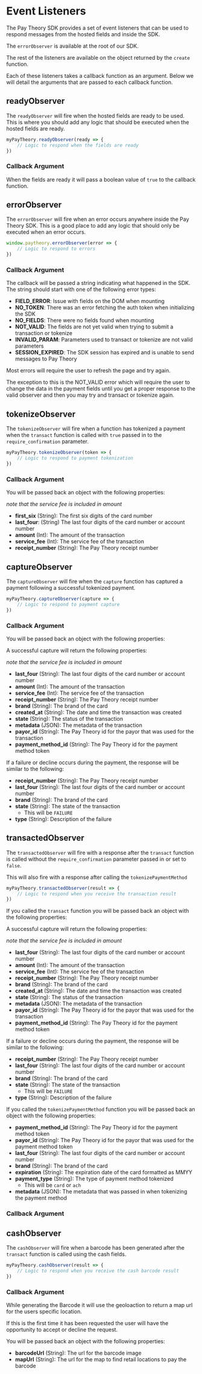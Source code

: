 # Event Listeners

The Pay Theory SDK provides a set of event listeners that can be used to respond messages from the hosted fields and inside the SDK. 

The `errorObserver` is available at the root of our SDK.

The rest of the listeners are available on the object returned by the `create` function.

Each of these listeners takes a callback function as an argument. Below we will detail the arguments that are passed to each callback function.

## readyObserver

The `readyObserver` will fire when the hosted fields are ready to be used. This is where you should add any logic that should be executed when the hosted fields are ready.

```javascript
myPayTheory.readyObserver(ready => {
    // Logic to respond when the fields are ready
})
```

### Callback Argument

When the fields are ready it will pass a boolean value of `true` to the callback function.

## errorObserver

The `errorObserver` will fire when an error occurs anywhere inside the Pay Theory SDK. This is a good place to add any logic that should only be executed when an error occurs.

```javascript
window.paytheory.errorObserver(error => {
    // Logic to respond to errors
})
```

### Callback Argument

The callback will be passed a string indicating what happened in the SDK. The string should start with one of the following error types:

- **FIELD_ERROR**: Issue with fields on the DOM when mounting
- **NO_TOKEN**: There was an error fetching the auth token when initializing the SDK
- **NO_FIELDS**: There were no fields found when mounting
- **NOT_VALID**: The fields are not yet valid when trying to submit a transaction or tokenize
- **INVALID_PARAM**: Parameters used to transact or tokenize are not valid parameters
- **SESSION_EXPIRED**: The SDK session has expired and is unable to send messages to Pay Theory

Most errors will require the user to refresh the page and try again.

The exception to this is the NOT_VALID error which will require the user to change the data in the payment fields until you get a proper response to the valid observer and then you may try and transact or tokenize again.

## tokenizeObserver

The `tokenizeObserver` will fire when a function has tokenized a payment when the `transact` function is called with `true` passed in to the `require_confirmation` parameter.

```javascript
myPayTheory.tokenizeObserver(token => {
    // Logic to respond to payment tokenization
})
```

### Callback Argument

You will be passed back an object with the following properties:

*note that the service fee is included in amount*

- **first_six** (String): The first six digits of the card number
- **last_four**: (String) The last four digits of the card number or account number
- **amount** (Int): The amount of the transaction
- **service_fee** (Int): The service fee of the transaction
- **receipt_number** (String): The Pay Theory receipt number


## captureObserver

The `captureObserver` will fire when the `capture` function has captured a payment following a successful tokenized payment.

```javascript
myPayTheory.captureObserver(capture => {
    // Logic to respond to payment capture
})
```

### Callback Argument

You will be passed back an object with the following properties:

A successful capture will return the following properties:

*note that the service fee is included in amount*

- **last_four** (String): The last four digits of the card number or account number
- **amount** (Int): The amount of the transaction
- **service_fee** (Int): The service fee of the transaction
- **receipt_number** (String): The Pay Theory receipt number
- **brand** (String): The brand of the card
- **created_at** (String): The date and time the transaction was created
- **state** (String): The status of the transaction
- **metadata** (JSON): The metadata of the transaction
- **payor_id** (String): The Pay Theory id for the payor that was used for the transaction
- **payment_method_id** (String): The Pay Theory id for the payment method token

If a failure or decline occurs during the payment, the response will be similar to the following:

- **receipt_number** (String): The Pay Theory receipt number
- **last_four** (String): The last four digits of the card number or account number
- **brand** (String): The brand of the card
- **state** (String): The state of the transaction
  - This will be `FAILURE`
- **type** (String): Description of the failure

## transactedObserver

The `transactedObserver` will fire with a response after the `transact` function is called without the `require_confirmation` parameter passed in or set to `false`.

This will also fire with a response after calling the `tokenizePaymentMethod`

```javascript
myPayTheory.transactedObserver(result => {
    // Logic to respond when you receive the transaction result
})
```

If you called the `transact` function you will be passed back an object with the following properties:

A successful capture will return the following properties:

*note that the service fee is included in amount*

- **last_four** (String): The last four digits of the card number or account number
- **amount** (Int): The amount of the transaction
- **service_fee** (Int): The service fee of the transaction
- **receipt_number** (String): The Pay Theory receipt number
- **brand** (String): The brand of the card
- **created_at** (String): The date and time the transaction was created
- **state** (String): The status of the transaction
- **metadata** (JSON): The metadata of the transaction
- **payor_id** (String): The Pay Theory id for the payor that was used for the transaction
- **payment_method_id** (String): The Pay Theory id for the payment method token

If a failure or decline occurs during the payment, the response will be similar to the following:

- **receipt_number** (String): The Pay Theory receipt number
- **last_four** (String): The last four digits of the card number or account number
- **brand** (String): The brand of the card
- **state** (String): The state of the transaction
  - This will be `FAILURE`
- **type** (String): Description of the failure

If you called the `tokenizePaymentMethod` function you will be passed back an object with the following properties:

- **payment_method_id** (String): The Pay Theory id for the payment method token
- **payor_id** (String): The Pay Theory id for the payor that was used for the payment method token
- **last_four** (String): The last four digits of the card number or account number
- **brand** (String): The brand of the card
- **expiration** (String): The expiration date of the card formatted as MMYY
- **payment_type** (String): The type of payment method tokenized
  - This will be `card` or `ach`
- **metadata** (JSON): The metadata that was passed in when tokenizing the payment method

### Callback Argument


## cashObserver

The `cashObserver` will fire when a barcode has been generated after the `transact` function is called using the cash fields.

```javascript
myPayTheory.cashObserver(result => {
    // Logic to respond when you receive the cash barcode result
})
```

### Callback Argument

While generating the Barcode it will use the geoloaction to return a map url for the users specific location.

If this is the first time it has been requested the user will have the opportunity to accept or decline the request.

You will be passed back an object with the following properties:

- **barcodeUrl** (String): The url for the barcode image
- **mapUrl** (String): The url for the map to find retail locations to pay the barcode

[//]: # (## cardPresentObserver)

[//]: # ()
[//]: # (The `cardPresentObserver` will fire with responses for the card present flow. You will receive a message when the fields are ready, when the terminal is active, and when the terminal is complete with the transaction.)

[//]: # ()
[//]: # (```javascript)

[//]: # (myPayTheory.cardPresentObserver&#40;result => {)

[//]: # (    // Logic to respond when you receive the card present message)

[//]: # (}&#41;)

[//]: # (```)

[//]: # ()
[//]: # (### Callback Argument)

[//]: # ()
[//]: # (You will be passed back an object with the following properties:)

[//]: # ()
[//]: # (**status** &#40;String&#41;: The status of the card present flow)

[//]: # (- `READY` - The hosted element is ready to activate the terminal)

[//]: # (- `ACTIVATED` - The terminal has been activated and is ready to accept a card)

[//]: # (- `COMPLETE` - The terminal has completed the interaction)

[//]: # ()
[//]: # (**details**: The details that come with a card present status)

[//]: # ()
[//]: # (`READY` - Nothing will be returned)

[//]: # ()
[//]: # (`ACTIVATED` - String of the `transaction_id`)

[//]: # ()
[//]: # (`COMPLETE` - The details of the transaction as follows:)

[//]: # ()
[//]: # (- **status** &#40;String&#41;: The status of the transaction)

[//]: # (  - `PENDING` or `SUCCEEDED` - The transaction was successful)

[//]: # (  - `FAILURE` - The transaction failed or the connection was aborted or timed out)

[//]: # (- **amount** &#40;Int&#41;: The amount of the transaction)

[//]: # (- **card_brand** &#40;String&#41;: The brand of the card)

[//]: # (- **last_four** &#40;String&#41;: The last four digits of the card number)

[//]: # (- **service_fee** &#40;Int&#41;: The service fee of the transaction)

[//]: # (- **currency** &#40;String&#41;: The currency of the transaction)

[//]: # (- **transaction_id** &#40;String&#41;: The Pay Theory transaction id)

[//]: # (- **created_at** &#40;String&#41;: The date and time the transaction was created)

[//]: # (- **failure_reason** [String]: The reason for the failure)

[//]: # (  - This will only be returned if the transaction failed)
